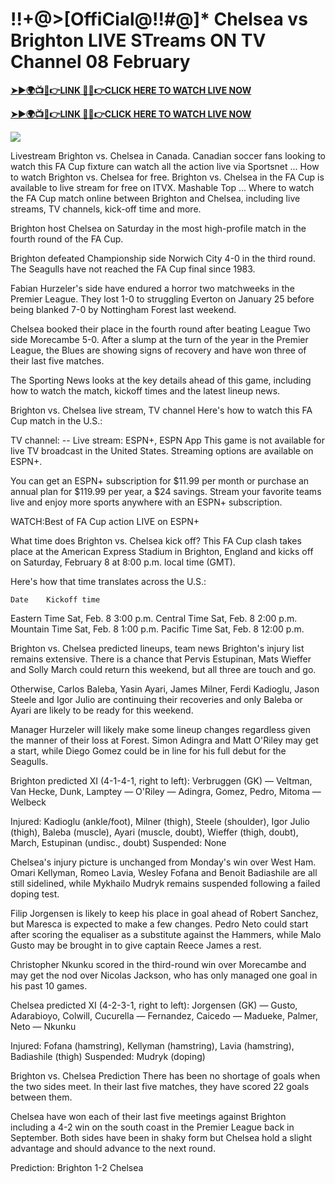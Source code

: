 # !!+@>[OffiCial@!!#@]* Chelsea vs Brighton LIVE STreams ON TV Channel 08 February


**[➤►🌍📺📱👉LINK 🔴✅👉CLICK HERE TO WATCH LIVE NOW](https://mr-juniior.blogspot.com/2025/02/ef.html)**

**[➤►🌍📺📱👉LINK 🔴✅👉CLICK HERE TO WATCH LIVE NOW](https://mr-juniior.blogspot.com/2025/02/ef.html)**

[![](https://blogger.googleusercontent.com/img/b/R29vZ2xl/AVvXsEgw86QcRTQHa_0UF_R0Ce_BfmEP5mTpVruRVIlWCPMMqp8oWxkzZavuKovDSK7oHt7t7csMbgy3jKUoCHU7kED_YXGoogHBc3NxSi3Jurev7bBa3b51d-V1n3mFx857KlyS0FiziJpcUdJgJFovmDw3IASQPNDjw8eVi3p9JbVffFfUQEfkj3-qYllz/s686/soccer.gif)](https://mr-juniior.blogspot.com/2025/02/ef.html)


Livestream Brighton vs. Chelsea in Canada. Canadian soccer fans looking to watch this FA Cup fixture can watch all the action live via Sportsnet ... How to watch Brighton vs. Chelsea for free. Brighton vs. Chelsea in the FA Cup is available to live stream for free on ITVX. Mashable Top ... Where to watch the FA Cup match online between Brighton and Chelsea, including live streams, TV channels, kick-off time and more.

Brighton host Chelsea on Saturday in the most high-profile match in the fourth round of the FA Cup.

Brighton defeated Championship side Norwich City 4-0 in the third round. The Seagulls have not reached the FA Cup final since 1983.

Fabian Hurzeler's side have endured a horror two matchweeks in the Premier League. They lost 1-0 to struggling Everton on January 25 before being blanked 7-0 by Nottingham Forest last weekend.

Chelsea booked their place in the fourth round after beating League Two side Morecambe 5-0. After a slump at the turn of the year in the Premier League, the Blues are showing signs of recovery and have won three of their last five matches.

The Sporting News looks at the key details ahead of this game, including how to watch the match, kickoff times and the latest lineup news.

Brighton vs. Chelsea live stream, TV channel
Here's how to watch this FA Cup match in the U.S.:

TV channel: --
Live stream: ESPN+, ESPN App 
This game is not available for live TV broadcast in the United States. Streaming options are available on ESPN+. 

You can get an ESPN+ subscription for $11.99 per month or purchase an annual plan for $119.99 per year, a $24 savings. Stream your favorite teams live and enjoy more sports anywhere with an ESPN+ subscription.

WATCH:Best of FA Cup action LIVE on ESPN+

What time does Brighton vs. Chelsea kick off?
This FA Cup clash takes place at the American Express Stadium in Brighton, England and kicks off on Saturday, February 8 at 8:00 p.m. local time (GMT).

Here's how that time translates across the U.S.:

 	Date	Kickoff time
Eastern Time	Sat, Feb. 8	3:00 p.m.
Central Time	Sat, Feb. 8	2:00 p.m.
Mountain Time	Sat, Feb. 8	1:00 p.m.
Pacific Time	Sat, Feb. 8	12:00 p.m.

Brighton vs. Chelsea predicted lineups, team news
Brighton's injury list remains extensive. There is a chance that Pervis Estupinan, Mats Wieffer and Solly March could return this weekend, but all three are touch and go.

Otherwise, Carlos Baleba, Yasin Ayari, James Milner, Ferdi Kadioglu, Jason Steele and Igor Julio are continuing their recoveries and only Baleba or Ayari are likely to be ready for this weekend.

Manager Hurzeler will likely make some lineup changes regardless given the manner of their loss at Forest. Simon Adingra and Matt O'Riley may get a start, while Diego Gomez could be in line for his full debut for the Seagulls.

Brighton predicted XI (4-1-4-1, right to left): Verbruggen (GK) — Veltman, Van Hecke, Dunk, Lamptey — O'Riley — Adingra, Gomez, Pedro, Mitoma — Welbeck

Injured: Kadioglu (ankle/foot), Milner (thigh), Steele (shoulder), Igor Julio (thigh), Baleba (muscle), Ayari (muscle, doubt), Wieffer (thigh, doubt), March, Estupinan (undisc., doubt)
Suspended: None

Chelsea's injury picture is unchanged from Monday's win over West Ham. Omari Kellyman, Romeo Lavia, Wesley Fofana and Benoit Badiashile are all still sidelined, while Mykhailo Mudryk remains suspended following a failed doping test.

Filip Jorgensen is likely to keep his place in goal ahead of Robert Sanchez, but Maresca is expected to make a few changes. Pedro Neto could start after scoring the equaliser as a substitute against the Hammers, while Malo Gusto may be brought in to give captain Reece James a rest.

Christopher Nkunku scored in the third-round win over Morecambe and may get the nod over Nicolas Jackson, who has only managed one goal in his past 10 games.

Chelsea predicted XI (4-2-3-1, right to left): Jorgensen (GK) — Gusto, Adarabioyo, Colwill, Cucurella — Fernandez, Caicedo — Madueke, Palmer, Neto — Nkunku

Injured: Fofana (hamstring), Kellyman (hamstring), Lavia (hamstring), Badiashile (thigh)
Suspended: Mudryk (doping)

Brighton vs. Chelsea Prediction 
There has been no shortage of goals when the two sides meet. In their last five matches, they have scored 22 goals between them.

Chelsea have won each of their last five meetings against Brighton including a 4-2 win on the south coast in the Premier League back in September. Both sides have been in shaky form but Chelsea hold a slight advantage and should advance to the next round.

Prediction: Brighton 1-2 Chelsea
